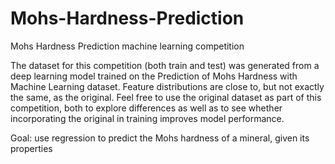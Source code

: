# Mohs-Hardness-Prediction
Mohs Hardness Prediction machine learning competition

The dataset for this competition (both train and test) was generated from a deep learning model trained on the Prediction of Mohs Hardness with Machine Learning dataset. Feature distributions are close to, but not exactly the same, as the original. Feel free to use the original dataset as part of this competition, both to explore differences as well as to see whether incorporating the original in training improves model performance.

Goal: use regression to predict the Mohs hardness of a mineral, given its properties

